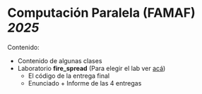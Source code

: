 # Computación Paralela (FAMAF) _2025_
Contenido:
- Contenido de algunas clases
- Laboratorio __fire_spread__ (Para elegir el lab ver [acá](https://github.com/orgs/computacionparalela/repositories))
    - El código de la entrega final
    - Enunciado + Informe de las 4 entregas